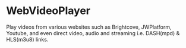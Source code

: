 # WebVideoPlayer
Play videos from various websites such as Brightcove, JWPlatform, Youtube, and even direct video, audio and streaming i.e. DASH(mpd) & HLS(m3u8) links.
